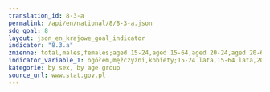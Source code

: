 ```yaml
---
translation_id: 8-3-a
permalink: /api/en/national/8/8-3-a.json
sdg_goal: 8
layout: json_en_krajowe_goal_indicator
indicator: "8.3.a"
zmienne: total,males,females;aged 15-24,aged 15-64,aged 20-24,aged 20-64,aged 50 and more,aged 55-64,aged 65-69
indicator_variable_1: ogółem,mężczyźni,kobiety;15-24 lata,15-64 lata,20-24 lata,20-64 lata,50 i więcej,55-64 lata,65-69 lat;
kategorie: by sex, by age group
source_url: www.stat.gov.pl
---
```


